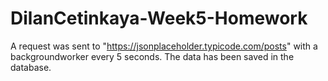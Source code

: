 # DilanCetinkaya-Week5-Homework
 
A request was sent to "https://jsonplaceholder.typicode.com/posts" with a backgroundworker every 5 seconds. The data has been saved in the database.
